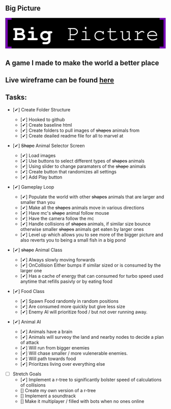 ## Big Picture ##
![Big Picture](img/logo.png)
## A game I made to make the world a better place ##

## Live wireframe can be found [here](https://www.figma.com/file/4oLjD5CH7xBoTE7a5zH2ou/Big-Picture?node-id=0%3A1)


## Tasks: ##
 * [✔] Create Folder Structure
    * [✔] Hooked to github
    * [✔] Create baseline html
    * [✔] Create folders to pull images of <s>shapes</s> animals from
    * [✔] Create deailed readme file for all to marvel at

* [✔] <s>Shape</s> Animal Selector Screen
    * [✔] Load images
    * [✔] Use buttons to select different types of <s>shapes</s> animals
    * [✔] Using slider to change paramaters of the <s>shape</s> animals
    * [✔] Create button that randomizes all settings
    * [✔] Add Play button

* [✔] Gameplay Loop
    * [✔] Populate the world with other <s>shapes</s> animals that are larger and smaller than you
    * [✔] Make all the <s>shapes</s> animals move in various directions
    * [✔] Have mc's <s>shape</s> animal follow mouse
    * [✔] Have the camera follow the mc
    * [✔] Handle collisions of <s>shapes</s> animals, if similar size bounce otherwise smaller <s>shapes</s> animals get eaten by larger ones
    * [✔] Level up which allows you to see more of the bigger picture and also reverts you to being a small fish in a big pond

* [✔] <s>shape</s> Animal Class
    * [✔] Always slowly moving forwards
    * [✔] OnCollision Either bumps if similar sized or is consumed by the larger one
    * [✔] Has a cache of energy that can consumed for turbo speed used anytime that refills pasivly or by eating food

* [✔] Food Class
    * [✔] Spawn Food randomly in random positions
    * [✔] Are consumed more quickly but give less size
    * [✔] Enemy AI will prioritize food / but not over running away.

* [✔] Animal AI
    * [✔] Animals have a brain
    * [✔] Animals will surveoy the land and nearby nodes to decide a plan of attack
    * [✔] Will run from bigger enemies
    * [✔] Will chase smaller / more vulenerable enemies.
    * [✔] Will path towards food
    * [✔] Prioritzes living over everything else

* [ ] Stretch Goals
    * [✔] Implement a r-tree to significantly bolster speed of calculations of collisions
    * [] Create my own version of a r-tree
    * [] Implement a soundtrack
    * [] Make it multiplayer / filled with bots when no ones online
